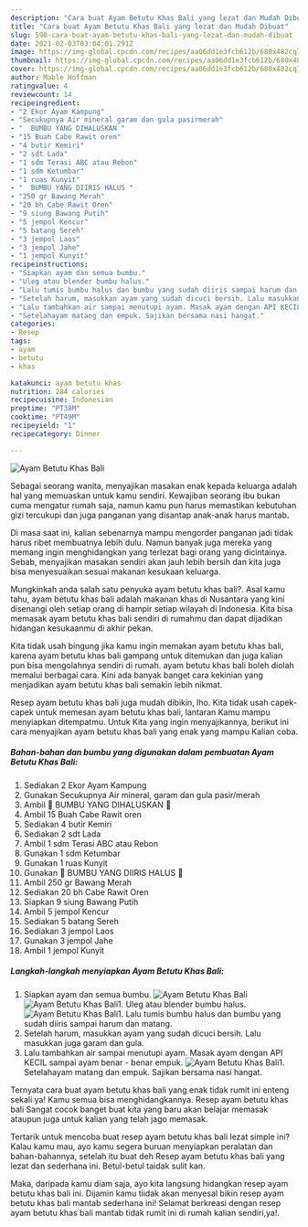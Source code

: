 ```yaml
---
description: "Cara buat Ayam Betutu Khas Bali yang lezat dan Mudah Dibuat"
title: "Cara buat Ayam Betutu Khas Bali yang lezat dan Mudah Dibuat"
slug: 590-cara-buat-ayam-betutu-khas-bali-yang-lezat-dan-mudah-dibuat
date: 2021-02-03T03:04:01.291Z
image: https://img-global.cpcdn.com/recipes/aa06dd1e3fcb612b/680x482cq70/ayam-betutu-khas-bali-foto-resep-utama.jpg
thumbnail: https://img-global.cpcdn.com/recipes/aa06dd1e3fcb612b/680x482cq70/ayam-betutu-khas-bali-foto-resep-utama.jpg
cover: https://img-global.cpcdn.com/recipes/aa06dd1e3fcb612b/680x482cq70/ayam-betutu-khas-bali-foto-resep-utama.jpg
author: Mable Hoffman
ratingvalue: 4
reviewcount: 14
recipeingredient:
- "2 Ekor Ayam Kampung"
- "Secukupnya Air mineral garam dan gula pasirmerah"
- "  BUMBU YANG DIHALUSKAN "
- "15 Buah Cabe Rawit oren"
- "4 butir Kemiri"
- "2 sdt Lada"
- "1 sdm Terasi ABC atau Rebon"
- "1 sdm Ketumbar"
- "1 ruas Kunyit"
- "  BUMBU YANG DIIRIS HALUS "
- "250 gr Bawang Merah"
- "20 bh Cabe Rawit Oren"
- "9 siung Bawang Putih"
- "5 jempol Kencur"
- "5 batang Sereh"
- "3 jempol Laos"
- "3 jempol Jahe"
- "1 jempol Kunyit"
recipeinstructions:
- "Siapkan ayam dan semua bumbu."
- "Uleg atau blender bumbu halus."
- "Lalu tumis bumbu halus dan bumbu yang sudah diiris sampai harum dan matang."
- "Setelah harum, masukkan ayam yang sudah dicuci bersih. Lalu masukkan juga garam dan gula."
- "Lalu tambahkan air sampai menutupi ayam. Masak ayam dengan API KECIL sampai ayam benar - benar empuk."
- "Setelahayam matang dan empuk. Sajikan bersama nasi hangat."
categories:
- Resep
tags:
- ayam
- betutu
- khas

katakunci: ayam betutu khas 
nutrition: 284 calories
recipecuisine: Indonesian
preptime: "PT38M"
cooktime: "PT49M"
recipeyield: "1"
recipecategory: Dinner

---
```



![Ayam Betutu Khas Bali](https://img-global.cpcdn.com/recipes/aa06dd1e3fcb612b/680x482cq70/ayam-betutu-khas-bali-foto-resep-utama.jpg)

Sebagai seorang wanita, menyajikan masakan enak kepada keluarga adalah hal yang memuaskan untuk kamu sendiri. Kewajiban seorang ibu bukan cuma mengatur rumah saja, namun kamu pun harus memastikan kebutuhan gizi tercukupi dan juga panganan yang disantap anak-anak harus mantab.

Di masa  saat ini, kalian sebenarnya mampu mengorder panganan jadi tidak harus ribet membuatnya lebih dulu. Namun banyak juga mereka yang memang ingin menghidangkan yang terlezat bagi orang yang dicintainya. Sebab, menyajikan masakan sendiri akan jauh lebih bersih dan kita juga bisa menyesuaikan sesuai makanan kesukaan keluarga. 



Mungkinkah anda salah satu penyuka ayam betutu khas bali?. Asal kamu tahu, ayam betutu khas bali adalah makanan khas di Nusantara yang kini disenangi oleh setiap orang di hampir setiap wilayah di Indonesia. Kita bisa memasak ayam betutu khas bali sendiri di rumahmu dan dapat dijadikan hidangan kesukaanmu di akhir pekan.

Kita tidak usah bingung jika kamu ingin memakan ayam betutu khas bali, karena ayam betutu khas bali gampang untuk ditemukan dan juga kalian pun bisa mengolahnya sendiri di rumah. ayam betutu khas bali boleh diolah memalui berbagai cara. Kini ada banyak banget cara kekinian yang menjadikan ayam betutu khas bali semakin lebih nikmat.

Resep ayam betutu khas bali juga mudah dibikin, lho. Kita tidak usah capek-capek untuk memesan ayam betutu khas bali, lantaran Kamu mampu menyiapkan ditempatmu. Untuk Kita yang ingin menyajikannya, berikut ini cara menyajikan ayam betutu khas bali yang enak yang mampu Kalian coba.

<!--inarticleads1-->

##### Bahan-bahan dan bumbu yang digunakan dalam pembuatan Ayam Betutu Khas Bali:

1. Sediakan 2 Ekor Ayam Kampung
1. Gunakan Secukupnya Air mineral, garam dan gula pasir/merah
1. Ambil  🌿 BUMBU YANG DIHALUSKAN 🌿
1. Ambil 15 Buah Cabe Rawit oren
1. Sediakan 4 butir Kemiri
1. Sediakan 2 sdt Lada
1. Ambil 1 sdm Terasi ABC atau Rebon
1. Gunakan 1 sdm Ketumbar
1. Gunakan 1 ruas Kunyit
1. Gunakan  🌿 BUMBU YANG DIIRIS HALUS 🌿
1. Ambil 250 gr Bawang Merah
1. Sediakan 20 bh Cabe Rawit Oren
1. Siapkan 9 siung Bawang Putih
1. Ambil 5 jempol Kencur
1. Sediakan 5 batang Sereh
1. Sediakan 3 jempol Laos
1. Gunakan 3 jempol Jahe
1. Ambil 1 jempol Kunyit




<!--inarticleads2-->

##### Langkah-langkah menyiapkan Ayam Betutu Khas Bali:

1. Siapkan ayam dan semua bumbu.
<img src="https://img-global.cpcdn.com/steps/76e599605e8b5823/160x128cq70/ayam-betutu-khas-bali-langkah-memasak-1-foto.jpg" alt="Ayam Betutu Khas Bali"><img src="https://img-global.cpcdn.com/steps/d56cbecc5703a4a3/160x128cq70/ayam-betutu-khas-bali-langkah-memasak-1-foto.jpg" alt="Ayam Betutu Khas Bali">1. Uleg atau blender bumbu halus.
<img src="//assets-global.cpcdn.com/assets/icons/button_play-2c75c40dde080a61004c1f40b05d8f140eaff45d7e9e6481dc71c63d2e7c4909.png" alt="Ayam Betutu Khas Bali">1. Lalu tumis bumbu halus dan bumbu yang sudah diiris sampai harum dan matang.
1. Setelah harum, masukkan ayam yang sudah dicuci bersih. Lalu masukkan juga garam dan gula.
1. Lalu tambahkan air sampai menutupi ayam. Masak ayam dengan API KECIL sampai ayam benar - benar empuk.
<img src="//assets-global.cpcdn.com/assets/icons/button_play-2c75c40dde080a61004c1f40b05d8f140eaff45d7e9e6481dc71c63d2e7c4909.png" alt="Ayam Betutu Khas Bali">1. Setelahayam matang dan empuk. Sajikan bersama nasi hangat.




Ternyata cara buat ayam betutu khas bali yang enak tidak rumit ini enteng sekali ya! Kamu semua bisa menghidangkannya. Resep ayam betutu khas bali Sangat cocok banget buat kita yang baru akan belajar memasak ataupun juga untuk kalian yang telah jago memasak.

Tertarik untuk mencoba buat resep ayam betutu khas bali lezat simple ini? Kalau kamu mau, ayo kamu segera buruan menyiapkan peralatan dan bahan-bahannya, setelah itu buat deh Resep ayam betutu khas bali yang lezat dan sederhana ini. Betul-betul taidak sulit kan. 

Maka, daripada kamu diam saja, ayo kita langsung hidangkan resep ayam betutu khas bali ini. Dijamin kamu tiidak akan menyesal bikin resep ayam betutu khas bali mantab sederhana ini! Selamat berkreasi dengan resep ayam betutu khas bali mantab tidak rumit ini di rumah kalian sendiri,ya!.

